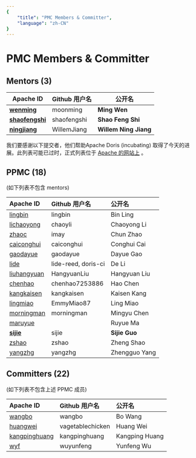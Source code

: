 ```yaml
---
{
    "title": "PMC Members & Committer",
    "language": "zh-CN"
}
---
```


<!-- 
Licensed to the Apache Software Foundation (ASF) under one
or more contributor license agreements.  See the NOTICE file
distributed with this work for additional information
regarding copyright ownership.  The ASF licenses this file
to you under the Apache License, Version 2.0 (the
"License"); you may not use this file except in compliance
with the License.  You may obtain a copy of the License at

  http://www.apache.org/licenses/LICENSE-2.0

Unless required by applicable law or agreed to in writing,
software distributed under the License is distributed on an
"AS IS" BASIS, WITHOUT WARRANTIES OR CONDITIONS OF ANY
KIND, either express or implied.  See the License for the
specific language governing permissions and limitations
under the License.
-->

# PMC Members & Committer

## Mentors (3)

| Apache ID                                                    | Github 用户名 | 公开名          |
| ------------------------------------------------------------ | --------------- | --------------------- |
| **[wenming](https://whimsy.apache.org/roster/committer/wenming)** | moonming        | **Ming Wen**          |
| **[shaofengshi](https://whimsy.apache.org/roster/committer/shaofengshi)** | shaofengshi     | **Shao Feng Shi**     |
| **[ningjiang](https://whimsy.apache.org/roster/committer/ningjiang)** | WillemJiang     | **Willem Ning Jiang** |

我们要感谢以下提交者，他们帮助Apache Doris (incubating) 取得了今天的进展。此列表可能已过时，正式列表位于 [Apache 的网站上](https://people.apache.org/committers-by-project.html#doris) 。

## PPMC (18)

(如下列表不包含 mentors)

| Apache ID                                                    | Github 用户名     | 公开名   |
| :----------------------------------------------------------- | :------------------ | :------------ |
| [lingbin](https://whimsy.apache.org/roster/committer/lingbin) | lingbin             | Bin Ling      |
| [lichaoyong](https://whimsy.apache.org/roster/committer/lichaoyong) | chaoyli             | Chaoyong Li   |
| [zhaoc](https://whimsy.apache.org/roster/committer/zhaoc)    | imay                | Chun Zhao     |
| [caiconghui](https://whimsy.apache.org/roster/committer/caiconghui) | caiconghui          | Conghui Cai   |
| [gaodayue](https://whimsy.apache.org/roster/committer/gaodayue) | gaodayue            | Dayue Gao     |
| [lide](https://whimsy.apache.org/roster/committer/lide)      | lide-reed, doris-ci | De Li         |
| [liuhangyuan](https://whimsy.apache.org/roster/committer/liuhangyuan) | HangyuanLiu         | Hangyuan Liu  |
| [chenhao](https://whimsy.apache.org/roster/committer/chenhao) | chenhao7253886      | Hao Chen      |
| [kangkaisen](https://whimsy.apache.org/roster/committer/kangkaisen) | kangkaisen          | Kaisen Kang   |
| [lingmiao](https://whimsy.apache.org/roster/committer/lingmiao) | EmmyMiao87          | Ling Miao     |
| [morningman](https://whimsy.apache.org/roster/committer/morningman) | morningman          | Mingyu Chen   |
| [maruyue](https://whimsy.apache.org/roster/committer/maruyue) |                     | Ruyue Ma      |
| **[sijie](https://whimsy.apache.org/roster/committer/sijie)** | sijie               | **Sijie Guo** |
| [zshao](https://whimsy.apache.org/roster/committer/zshao)    | zshao               | Zheng Shao    |
| [yangzhg](https://whimsy.apache.org/roster/committer/yangzhg) | yangzhg             | Zhengguo Yang |


## Committers (22)

(如下列表不包含上述 PPMC 成员)

| Apache ID                                                    | Github 用户名  | 公开名    |
| :----------------------------------------------------------- | :--------------- | :------------- |
| [wangbo](https://whimsy.apache.org/roster/committer/wangbo)  | wangbo           | Bo Wang        |
| [huangwei](https://whimsy.apache.org/roster/committer/huangwei) | vagetablechicken | Huang Wei      |
| [kangpinghuang](https://whimsy.apache.org/roster/committer/kangpinghuang) | kangpinghuang    | Kangping Huang |
| [wyf](https://whimsy.apache.org/roster/committer/wyf)        | wuyunfeng        | Yunfeng Wu     |